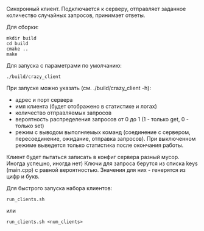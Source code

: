 Синхронный клиент.
Подключается к серверу, отправляет заданное количество случайных запросов, принимает ответы.

Для сборки:
```
mkdir build
cd build
cmake ..
make
```

Для запуска с параметрами по умолчанию:
```
./build/crazy_client
```

При запуске можно указать (см. ./build/crazy_client -h):
- адрес и порт сервера
- имя клиента (будет отображено в статистике и логах)
- количество отправляемых запросов
- вероятность распределения запросов от 0 до 1 (1 - только get, 0 - только set)
- режим с выводом выполняемых команд (соединение с сервером, пересоединение, ожидание, отправка запросов). При выключенном режиме выведется только статистика после окончания работы.

Клиент будет пытаться записать в конфиг сервера разный мусор. Иногда успешно, иногда нет)
Ключи для запроса берутся из списка keys (main.cpp) с равной вероятностью. Значения для них - генерятся из цифр и букв.


Для быстрого запуска набора клиентов:
```
run_clients.sh
```
или
```
run_clients.sh <num_clients>
```


